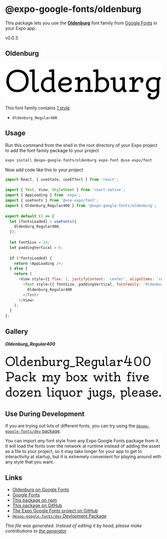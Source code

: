 # @expo-google-fonts/oldenburg

This package lets you use the [**Oldenburg**](https://fonts.google.com/specimen/Oldenburg) font family from [Google Fonts](https://fonts.google.com/) in your Expo app.

v0.0.3

## Oldenburg

![Oldenburg](./font-family.png)

This font family contains [1 style](#gallery).

- `Oldenburg_Regular400`

## Usage

Run this command from the shell in the root directory of your Expo project to add the font family package to your project
```sh
expo install @expo-google-fonts/oldenburg expo-font @use-expo/font
```

Now add code like this to your project
```js
import React, { useState, useEffect } from 'react';

import { Text, View, StyleSheet } from 'react-native';
import { AppLoading } from 'expo';
import { useFonts } from '@use-expo/font';
import { Oldenburg_Regular400 } from '@expo-google-fonts/oldenburg';

export default () => {
  let [fontsLoaded] = useFonts({
    Oldenburg_Regular400,
  });

  let fontSize = 24;
  let paddingVertical = 6;

  if (!fontsLoaded) {
    return <AppLoading />;
  } else {
    return (
      <View style={{ flex: 1, justifyContent: 'center', alignItems: 'center' }}>
        <Text style={{ fontSize, paddingVertical, fontFamily: 'Oldenburg_Regular400' }}>
          Oldenburg_Regular400
        </Text>
      </View>
    );
  }
};

```

## Gallery

##### Oldenburg_Regular400
![Oldenburg_Regular400](./f8c67d292b49c2c0beb3655aa66d9ec6090cc7c03dcfd25c4dbc5518bc9c2ba4.ttf.png)


## Use During Development

If you are trying out lots of different fonts, you can try using the [`@expo-google-fonts/dev` package](https://github.com/expo/google-fonts/tree/master/font-packages/dev#readme).

You can import *any* font style from any Expo Google Fonts package from it. It will load the fonts
over the network at runtime instead of adding the asset as a file to your project, so it may take longer
for your app to get to interactivity at startup, but it is extremely convenient
for playing around with any style that you want.

## Links

- [Oldenburg on Google Fonts](https://fonts.google.com/specimen/Oldenburg)
- [Google Fonts](https://fonts.google.com/)
- [This package on npm](https://www.npmjs.com/package/@expo-google-fonts/oldenburg)
- [This package on GitHub](https://github.com/expo/google-fonts/tree/master/font-packages/oldenburg)
- [The Expo Google Fonts project on GitHub](https://github.com/expo/google-fonts)
- [`@expo-google-fonts/dev` Devlopment Package](https://github.com/expo/google-fonts/tree/master/font-packages/dev)


*This file was generated. Instead of editing it by head, please make contributions to [the generator](https://github.com/expo/google-fonts/tree/master/packages/generator)*
